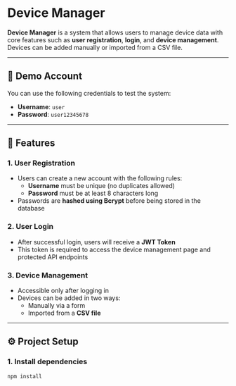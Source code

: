 # Device Manager

**Device Manager** is a system that allows users to manage device data with core features such as **user registration**, **login**, and **device management**. Devices can be added manually or imported from a CSV file.

---

## 🔐 Demo Account

You can use the following credentials to test the system:

- **Username**: `user`
- **Password**: `user12345678`

---

## 🔧 Features

### 1. **User Registration**
- Users can create a new account with the following rules:
  - **Username** must be unique (no duplicates allowed)
  - **Password** must be at least 8 characters long
- Passwords are **hashed using Bcrypt** before being stored in the database

### 2. **User Login**
- After successful login, users will receive a **JWT Token**
- This token is required to access the device management page and protected API endpoints

### 3. **Device Management**
- Accessible only after logging in
- Devices can be added in two ways:
  - Manually via a form
  - Imported from a **CSV file**

---

## ⚙️ Project Setup

### 1. Install dependencies

```bash
npm install
